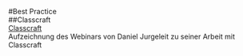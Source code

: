 #Best Practice  
##Classcraft  
[Classcraft](https://lancelot.adobeconnect.com/_a875817169/p8v33mybry9/?launcher=false&fcsContent=true&pbMode=normal)  
Aufzeichnung des Webinars von Daniel Jurgeleit zu seiner Arbeit mit Classcraft
